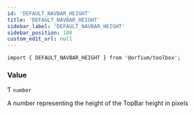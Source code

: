 ```yaml
---
id: 'DEFAULT_NAVBAR_HEIGHT'
title: 'DEFAULT_NAVBAR_HEIGHT'
sidebar_label: 'DEFAULT_NAVBAR_HEIGHT'
sidebar_position: 100
custom_edit_url: null
---
```


`import { DEFAULT_NAVBAR_HEIGHT } from '@orfium/toolbox';`

### Value

Ƭ `number`

A number representing the height of the TopBar height in pixels